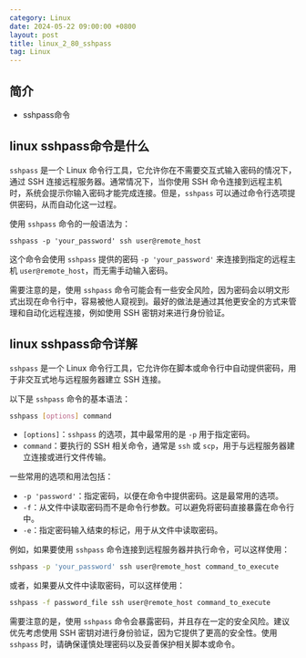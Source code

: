 ```yaml
---
category: Linux
date: 2024-05-22 09:00:00 +0800
layout: post
title: linux_2_80_sshpass
tag: Linux
---
```

## 简介

+ sshpass命令

## linux sshpass命令是什么

`sshpass` 是一个 Linux 命令行工具，它允许你在不需要交互式输入密码的情况下，通过 SSH 连接远程服务器。通常情况下，当你使用 SSH 命令连接到远程主机时，系统会提示你输入密码才能完成连接。但是，`sshpass` 可以通过命令行选项提供密码，从而自动化这一过程。

使用 `sshpass` 命令的一般语法为：

```
sshpass -p 'your_password' ssh user@remote_host
```

这个命令会使用 `sshpass` 提供的密码 `-p 'your_password'` 来连接到指定的远程主机 `user@remote_host`，而无需手动输入密码。

需要注意的是，使用 `sshpass` 命令可能会有一些安全风险，因为密码会以明文形式出现在命令行中，容易被他人窥视到。最好的做法是通过其他更安全的方式来管理和自动化远程连接，例如使用 SSH 密钥对来进行身份验证。

## linux sshpass命令详解 

`sshpass` 是一个 Linux 命令行工具，它允许你在脚本或命令行中自动提供密码，用于非交互式地与远程服务器建立 SSH 连接。

以下是 `sshpass` 命令的基本语法：

```bash
sshpass [options] command
```

- `[options]`：`sshpass` 的选项，其中最常用的是 `-p` 用于指定密码。
- `command`：要执行的 SSH 相关命令，通常是 `ssh` 或 `scp`，用于与远程服务器建立连接或进行文件传输。

一些常用的选项和用法包括：

- `-p 'password'`：指定密码，以便在命令中提供密码。这是最常用的选项。
- `-f`：从文件中读取密码而不是命令行参数。可以避免将密码直接暴露在命令行中。
- `-e`：指定密码输入结束的标记，用于从文件中读取密码。

例如，如果要使用 `sshpass` 命令连接到远程服务器并执行命令，可以这样使用：

```bash
sshpass -p 'your_password' ssh user@remote_host command_to_execute
```

或者，如果要从文件中读取密码，可以这样使用：

```bash
sshpass -f password_file ssh user@remote_host command_to_execute
```

需要注意的是，使用 `sshpass` 命令会暴露密码，并且存在一定的安全风险。建议优先考虑使用 SSH 密钥对进行身份验证，因为它提供了更高的安全性。使用 `sshpass` 时，请确保谨慎处理密码以及妥善保护相关脚本或命令。